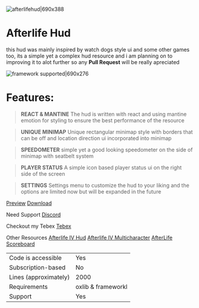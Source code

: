 ![afterlifehud|690x388](https://cdn.discordapp.com/attachments/1086633933145382942/1297987274918727750/afterlifehud2.png?ex=671c8999&is=671b3819&hm=1e54caeacc8f2a446f3a956163b6e1f2e1ccde985c39d6e45db678f3939b8e3a&)

# Afterlife Hud
this hud was mainly inspired by watch dogs style ui and some other games too, its a simple yet a complex hud resource and i am planning on to improving it to alot further so any **Pull Request** will be really apreciated

![framework supported|690x276](https://cdn.discordapp.com/attachments/1236448120905138208/1297990768044281967/framework_supported.png?ex=6717ef9a&is=67169e1a&hm=0930e7cc31a823c439e1a8636d8c0381bb4c5fb0b71dcfc00e6b5e7cd192dc2a&)


# Features:

> **REACT & MANTINE**
> The hud is written with react and using mantine emotion for styling to ensure the best performance of the resource

> **UNIQUE MINIMAP**
> Unique rectangular minimap style with borders that can be off and location direction ui incorporated into minimap

> **SPEEDOMETER**
> simple yet a good looking speedometer on the side of minimap with seatbelt system

>  **PLAYER STATUS**
> A simple icon based player status ui on the right side of the screen

> **SETTINGS**
> Settings menu to customize the hud to your liking and the options are limited now but will be expanded in the future

[Preview](https://youtu.be/nHTXMXuKbVg)
[Download](https://github.com/AfterLifeStudio/Afterlife-Hud)

Need Support
[Discord](https://discord.gg/fG8gtywEZ5)

Checkout my Tebex
[Tebex](https://al-studios.tebex.io/)

Other Resources
[Afterlife IV Hud](https://forum.cfx.re/t/paid-al-iv-hud/5208533)
[Afterlife IV Multicharacter](https://forum.cfx.re/t/paid-al-iv-multicharacter/5261947)
[AfterLife Scoreboard](https://forum.cfx.re/t/paid-afterlife-scoreboard-leaderboard/5274828)

|                                         |                                |
|-------------------------------------|----------------------------|
| Code is accessible       | Yes                |
| Subscription-based      | No                 |
| Lines (approximately)  | 2000  |
| Requirements                | oxlib & frameworkl |
| Support                           | Yes                 |

